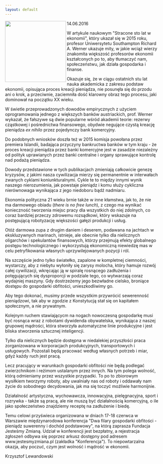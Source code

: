 ```yaml
---
layout: default
---
```

<img src="{{site.baseurl}}\articles\pictures\465.dzisijutro.jpg"  align="left" width="200"><!--1-->
<p>14.06.2016</p>
<p>W artykule naukowym "Stracone sto lat w ekonomii", który ukazał się w 2015 roku, profesor Uniwersytetu Southampton Richard A. Werner ukazuje mity, w jakie wciąż wierzy znakomita większość profesorów ekonomii kształconych po to, aby tłumaczyć nam, społeczeństwu, jak działa gospodarka i finanse.<br></p>
<p>Okazuje się, że w ciągu ostatnich stu lat nauka akademicka z zakresu podstaw ekonomii, opisująca proces kreacji pieniądza, nie posunęła się do przodu ani o krok, a przeciwnie, zaciemniła dość klarowny obraz tego procesu, jaki dominował na początku XX wieku.</p>
<p>W świetle przeprowadzonych dowodów empirycznych z użyciem oprogramowania jednego z większych banków austriackich, prof. Werner wykazał, że fałszywe są dwie popularne wśród akademii teorie: rezerwy cząstkowej i pośrednictwa finansowego, obydwie negujące czystą kreację pieniądza <i>ex nihilo</i> przez pojedynczy bank komercyjny.</p>
<p>Do podobnych wniosków doszła też w 2015 komisja powołana przez premiera Islandii, badająca przyczyny bankructwa banków w tym kraju - że proces kreacji pieniądza przez banki komercyjne jest w zasadzie niezależny od polityk uprawianych przez banki centralne i organy sprawujące kontrolę nad podażą pieniądza.</p>
<p>Dowody przedstawione w tych publikacjach zmieniają całkowicie genezę kryzysów, z jakimi nasza cywilizacja mierzy się permanentnie w interwałach zwanych cyklami koniunkturalnymi. Cykle te to między innymi wynik naszego nierozumienia, jak powstaje pieniądz i komu służy cykliczna nierównowaga wynikająca z jego niedoboru bądź nadmiaru.</p>
<p>Ekonomia polityczna 21 wieku brnie także w inne kłamstwa, jak to, że nie ma darmowego obiadu (<i>there is no free lunch</i>), z czego ma wynikać konieczność tworzenia miejsc pracy dla wszystkich do niej zdolnych, co coraz bardziej przeczy zdrowemu rozsądkowi, który wskazuje na postępującą robotyzację większości gałęzi produkcji i usług.</p>
<p>Otóż darmowa zupa z drugim daniem i deserem, podawana na jachtach w ekskluzywnych marinach, istnieje, ale obecnie tylko dla nielicznych oligarchów i spekulantów finansowych, którzy przejmują efekty globalnego postępu technologicznego i wykorzystują ekonomiczną niewiedzę mas w celu petryfikowania własnych uprzywilejowanych pozycji i ról.</p>
<p>Na szczęście jedno tylko światełko, zapalone w kompletnej ciemności, wystarczy, aby z niebytu wyłoniły się zarysy molocha, który hamuje rozwój całej cywilizacji, wkręcając ją w spiralę rosnącego zadłużenia i potęgujących się dysproporcji w podziale tego, co wytwarzają coraz wydajniej maszyny. Gdy dostrzeżemy jego bezwładne cielsko, broniące dostępu do gospodarki obfitości, unieszkodliwimy go.</p>
<p>Aby tego dokonać, musimy przede wszystkim przywrócić sewerenność pieniądzowi, tak aby w zgodzie z Konstytucją stał się on kapitałem społecznym, a nie prywatnym.</p>
<p>Kolejnym ruchem stawiającycm na nogach nowoczesną gospodarkę musi być rosnąca wraz z robotami dywidenda obywatelska, wynikająca z naszej grupowej mądrości, która stworzyła automatyczne linie produkcyjne i jest bliska stworzenia sztucznej inteligencji.</p>
<p>Tylko dla nielicznych będzie dostępna w niedalekiej przyszłości praca zorganizowana w korporacjach produkcyjnych, transportowych i usługowych. Pozostali będą pracować według własnych potrzeb i miar, gdyż każdy ruch jest pracą.</p>
<p>Lecz pracujący w warunkach gospodarki obfitości nie będą podlegać zwierzchnikom i reżimom ustalanym przez innych. Na tym polega wolność, którą odmieniamy przez wszystkie przypadki. To po to zbiorowym wysiłkiem tworzymy roboty, aby uwalniały nas od roboty i oddawały nam życie do sobodnego decydowania, jak ma się toczyć możliwie harmonijnie.</p>
<p>Działalność artystyczna, wychowawcza, innowacyjna, pielęgnacyjna, sport i rozrywka - także są pracą, ale nie muszą być działalnością komercyjną, o ile jako społeczeństwo znajdziemy receptę na zadłużenie i biedę.</p>
<p>Temu celowi przyświeca organizowana w dniach 17-18 czerwca w Warszawie międzynarodowa konferencja "Dwa filary gospodarki obfitości - pieniądz suwerenny i dochód podstawowy", na którą zaprasza Fundacja Jesteśmy Zmianą. Udział w konferencji jest bezpłatny, a rejestracja zgłoszeń odbywa się poprzez arkusz dostępny pod adresem www.jestesmyzmiana.pl (zakładka "Konferencja"). To niepowtarzalna okazja, aby poczuć, czym jest wolność i mądrość w ekonomii.</p>
<p>Krzysztof Lewandowski</p>